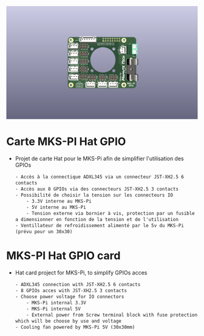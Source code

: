 ![top](./Images/MKS-Pi_Hat_3D_top_top.png)

# Carte MKS-PI Hat GPIO

- Projet de carte Hat pour le MKS-Pi afin de simplifier l'utilisation des GPIOs
  
      - Accès à la connectique ADXL345 via un connecteur JST-XH2.5 6 contacts
      - Accès aux 8 GPIOs via des connecteurs JST-XH2.5 3 contacts
      - Possibilité de choisir la tension sur les connecteurs IO
          - 3.3V interne au MKS-Pi
          - 5V interne au MKS-Pi
          - Tension externe via bornier à vis, protection par un fusible a dimensionner en fonction de la tension et de l'utilisation
      - Ventillateur de refroidissement alimenté par le 5v du MKS-Pi (prévu pour un 30x30)

# MKS-PI Hat GPIO card

- Hat card project for MKS-Pi, to simplify GPIOs acces
  
      - ADXL345 connection with JST-XH2.5 6 contacts
      - 8 GPIOs acces with JST-XH2.5 3 contacts
      - Choose power voltage for IO connectors
          - MKS-Pi internal 3.3V
          - MKS-Pi internal 5V
          - External power from Screw terminal block with fuse protection which will be choose by use and voltage
      - Cooling fan powered by MKS-Pi 5V (30x30mm)
